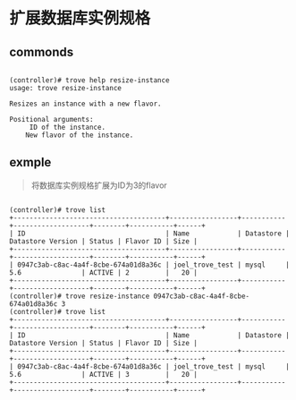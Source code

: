 # 扩展数据库实例规格

## commonds
<pre><code>
(controller)# trove help resize-instance
usage: trove resize-instance <instance> <flavor_id>

Resizes an instance with a new flavor.

Positional arguments:
  <instance>   ID of the instance.
  <flavor_id>  New flavor of the instance.
</code></pre>

## exmple
>将数据库实例规格扩展为ID为3的flavor

<pre><code>
(controller)# trove list
+--------------------------------------+-----------------+-----------+-------------------+--------+-----------+------+
| ID                                   | Name            | Datastore | Datastore Version | Status | Flavor ID | Size |
+--------------------------------------+-----------------+-----------+-------------------+--------+-----------+------+
| 0947c3ab-c8ac-4a4f-8cbe-674a01d8a36c | joel_trove_test | mysql     | 5.6               | ACTIVE | 2         |   20 |
+--------------------------------------+-----------------+-----------+-------------------+--------+-----------+------+
(controller)# trove resize-instance 0947c3ab-c8ac-4a4f-8cbe-674a01d8a36c 3
(controller)# trove list
+--------------------------------------+-----------------+-----------+-------------------+--------+-----------+------+
| ID                                   | Name            | Datastore | Datastore Version | Status | Flavor ID | Size |
+--------------------------------------+-----------------+-----------+-------------------+--------+-----------+------+
| 0947c3ab-c8ac-4a4f-8cbe-674a01d8a36c | joel_trove_test | mysql     | 5.6               | ACTIVE | 3         |   20 |
+--------------------------------------+-----------------+-----------+-------------------+--------+-----------+------+
</code></pre>
